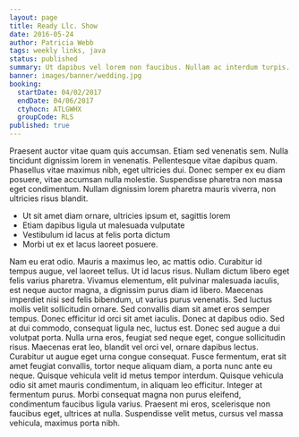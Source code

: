 ```yaml
---
layout: page
title: Ready Llc. Show
date: 2016-05-24
author: Patricia Webb
tags: weekly links, java
status: published
summary: Ut dapibus vel lorem non faucibus. Nullam ac interdum turpis.
banner: images/banner/wedding.jpg
booking:
  startDate: 04/02/2017
  endDate: 04/06/2017
  ctyhocn: ATLGWHX
  groupCode: RLS
published: true
---
```

Praesent auctor vitae quam quis accumsan. Etiam sed venenatis sem. Nulla tincidunt dignissim lorem in venenatis. Pellentesque vitae dapibus quam. Phasellus vitae maximus nibh, eget ultricies dui. Donec semper ex eu diam posuere, vitae accumsan nulla molestie. Suspendisse pharetra non massa eget condimentum. Nullam dignissim lorem pharetra mauris viverra, non ultricies risus blandit.

* Ut sit amet diam ornare, ultricies ipsum et, sagittis lorem
* Etiam dapibus ligula ut malesuada vulputate
* Vestibulum id lacus at felis porta dictum
* Morbi ut ex et lacus laoreet posuere.

Nam eu erat odio. Mauris a maximus leo, ac mattis odio. Curabitur id tempus augue, vel laoreet tellus. Ut id lacus risus. Nullam dictum libero eget felis varius pharetra. Vivamus elementum, elit pulvinar malesuada iaculis, est neque auctor magna, a dignissim purus diam id libero. Maecenas imperdiet nisi sed felis bibendum, ut varius purus venenatis. Sed luctus mollis velit sollicitudin ornare. Sed convallis diam sit amet eros semper tempus. Donec efficitur id orci sit amet iaculis. Donec at dapibus odio.
Sed at dui commodo, consequat ligula nec, luctus est. Donec sed augue a dui volutpat porta. Nulla urna eros, feugiat sed neque eget, congue sollicitudin risus. Maecenas erat leo, blandit vel orci vel, ornare dapibus lectus. Curabitur ut augue eget urna congue consequat. Fusce fermentum, erat sit amet feugiat convallis, tortor neque aliquam diam, a porta nunc ante eu neque. Quisque vehicula velit id metus tempor interdum. Quisque vehicula odio sit amet mauris condimentum, in aliquam leo efficitur. Integer at fermentum purus. Morbi consequat magna non purus eleifend, condimentum faucibus ligula varius. Praesent mi eros, scelerisque non faucibus eget, ultrices at nulla. Suspendisse velit metus, cursus vel massa vehicula, maximus porta nibh.
